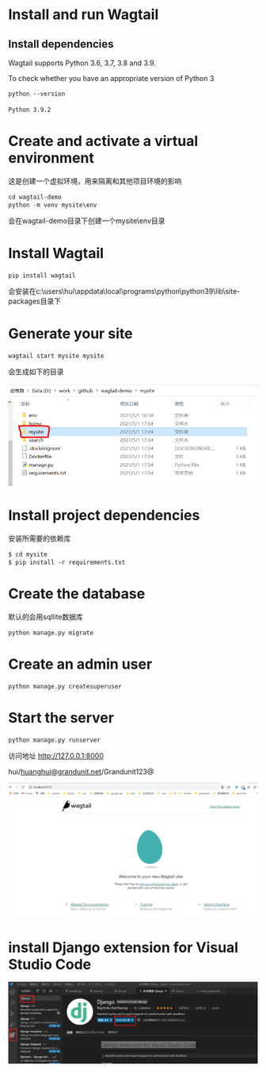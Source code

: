 # Install and run Wagtail

## Install dependencies

Wagtail supports Python 3.6, 3.7, 3.8 and 3.9.

To check whether you have an appropriate version of Python 3

```
python --version

Python 3.9.2
```
# Create and activate a virtual environment
这是创建一个虚拟环境，用来隔离和其他项目环境的影响

```
cd wagtail-demo
python -m venv mysite\env
```

会在wagtail-demo目录下创建一个mysite\env目录

# Install Wagtail
```
pip install wagtail
```

会安装在c:\users\hui\appdata\local\programs\python\python39\lib\site-packages目录下

# Generate your site

```
wagtail start mysite mysite
```

会生成如下的目录

![](img/2021-05-01-17-06-02.png)

# Install project dependencies
安装所需要的依赖库

```
$ cd mysite
$ pip install -r requirements.txt
```

# Create the database
默认的会用sqllite数据库
```
python manage.py migrate
```

# Create an admin user
```
python manage.py createsuperuser
```

# Start the server
```
python manage.py runserver
```

访问地址  http://127.0.0.1:8000 

hui/huanghui@grandunit.net/Grandunit123@

![](img/2021-05-01-22-31-46.png)


# install Django extension for Visual Studio Code

![](img/2021-05-02-21-38-59.png)

